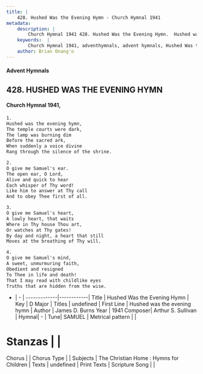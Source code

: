```yaml
---
title: |
    428. Hushed Was the Evening Hymn - Church Hymnal 1941
metadata:
    description: |
        Church Hymnal 1941 428. Hushed Was the Evening Hymn.  Hushed was the evening hymn,  The temple courts were dark,  The lamp was burning dim  Before the sacred ark,  When suddenly a voice divine  Rang through the silence of the shrine. 
    keywords:  |
        Church Hymnal 1941, adventhymnals, advent hymnals, Hushed Was the Evening Hymn, Hushed was the evening hymn. 
    author: Brian Onang'o
---
```


#### Advent Hymnals
## 428. HUSHED WAS THE EVENING HYMN
####  Church Hymnal 1941,

```txt
1.
Hushed was the evening hymn, 
The temple courts were dark, 
The lamp was burning dim 
Before the sacred ark, 
When suddenly a voice divine 
Rang through the silence of the shrine. 

2.
O give me Samuel's ear. 
The open ear, O Lord, 
Alive and quick to hear 
Each whisper of Thy word! 
Like him to answer at Thy call 
And to obey Thee first of all. 

3.
O give me Samuel's heart, 
A lowly heart, that waits 
Where in Thy house Thou art, 
Or watches at Thy gates! 
By day and night, a heart that still 
Moves at the breathing of Thy will. 

4.
O give me Samuel's mind, 
A sweet, unmurmuring faith, 
Obedient and resigned 
To Thee in life and death! 
That I may read with childlike eyes 
Truths that are hidden from the wise.

```

- |   -  |
-------------|------------|
Title | Hushed Was the Evening Hymn |
Key | D Major |
Titles | undefined |
First Line | Hushed was the evening hymn |
Author | James D. Burns
Year | 1941
Composer| Arthur S. Sullivan |
Hymnal|  - |
Tune| SAMUEL |
Metrical pattern | |
# Stanzas |  |
Chorus |  |
Chorus Type |  |
Subjects | The Christian Home : Hymns for Children |
Texts | undefined |
Print Texts | 
Scripture Song |  |
    

